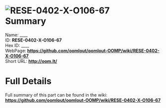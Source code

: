 
![RESE-0402-X-O106-67](https://github.com/oomlout/oomlout-OOMP/blob/master/parts/RESE-0402-X-O106-67/RESE-0402-X-O106-67_420.jpg)   
Summary
=================
  
Name: ____    
ID: __RESE-0402-X-O106-67__   
Hex ID: ____   
WebPage: __https://github.com/oomlout/oomlout-OOMP/wiki/RESE-0402-X-O106-67__   
Short URL: __http://oom.lt/__   

Full Details
==========================
Full summary of this part can be found in the wiki:   
__https://github.com/oomlout/oomlout-OOMP/wiki/RESE-0402-X-O106-67__    

